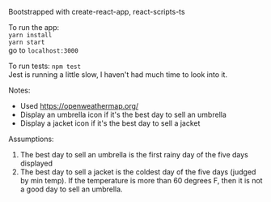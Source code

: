 Bootstrapped with create-react-app, react-scripts-ts

To run the app:  
`yarn install`  
`yarn start`  
go to `localhost:3000`

To run tests:
`npm test`  
Jest is running a little slow, I haven't had much time to look into it.

Notes:
- Used https://openweathermap.org/
- Display an umbrella icon if it's the best day to sell an umbrella
- Display a jacket icon if it's the best day to sell a jacket

Assumptions:
1. The best day to sell an umbrella is the first rainy day of the five days displayed
2. The best day to sell a jacket is the coldest day of the five days (judged by min temp). If the temperature is more than 60 degrees F, then it is not a good day to sell an umbrella.
